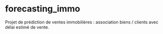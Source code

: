 # forecasting_immo
Projet de prédiction de ventes immobilières : association biens / clients avec délai estimé de vente.
